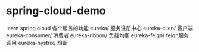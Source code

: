 # spring-cloud-demo
learn spring cloud
各个服务的功能
	eureka/ 服务注册中心
	eureka-clien/ 客户端
	eureka-consumer/ 消费者
	eureka-ribbon/ 负载均衡
	eureka-feign/ feign服务调用
	eureka-hystrix/ 熔断

